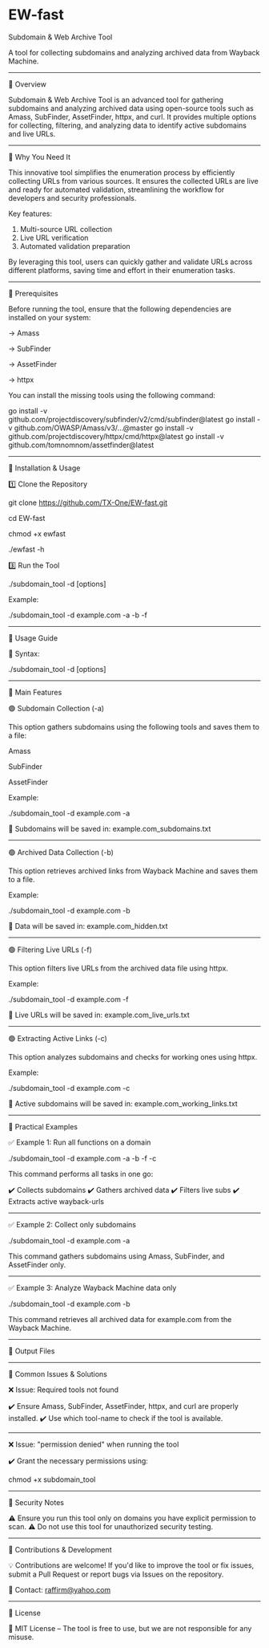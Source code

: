 # EW-fast
Subdomain & Web Archive Tool

A tool for collecting subdomains and analyzing archived data from Wayback Machine.


---

🔹 Overview

Subdomain & Web Archive Tool is an advanced tool for gathering subdomains and analyzing archived data using open-source tools such as Amass, SubFinder, AssetFinder, httpx, and curl.
It provides multiple options for collecting, filtering, and analyzing data to identify active subdomains and live URLs.


---

🔹 Why You Need It

This innovative tool simplifies the enumeration process by
 efficiently collecting URLs from various sources. It ensures
 the collected URLs are live and ready for automated validation,
 streamlining the workflow for developers and security
 professionals.

Key features:

1. Multi-source URL collection
2. Live URL verification
3. Automated validation preparation

By leveraging this tool, users can quickly gather and validate
 URLs across different platforms, saving time and effort in
 their enumeration tasks.

 ---
 
🔹 Prerequisites

Before running the tool, ensure that the following dependencies are installed on your system:

→ Amass

→ SubFinder

→ AssetFinder

→ httpx


You can install the missing tools using the following command:

go install -v github.com/projectdiscovery/subfinder/v2/cmd/subfinder@latest
go install -v github.com/OWASP/Amass/v3/...@master
go install -v github.com/projectdiscovery/httpx/cmd/httpx@latest
go install -v github.com/tomnomnom/assetfinder@latest


---

🔹 Installation & Usage

1️⃣ Clone the Repository

git clone https://github.com/TX-One/EW-fast.git

cd EW-fast

chmod +x ewfast

./ewfast -h

3️⃣ Run the Tool

./subdomain_tool   -d   <domain>   [options]

Example:

./subdomain_tool -d example.com -a -b -f


---

🔹 Usage Guide

📌 Syntax:

./subdomain_tool -d <domain> [options]


---

🔹 Main Features

🟢 Subdomain Collection (-a)

This option gathers subdomains using the following tools and saves them to a file:

Amass

SubFinder

AssetFinder


Example:

./subdomain_tool -d example.com -a

💾 Subdomains will be saved in: example.com_subdomains.txt


---

🟢 Archived Data Collection (-b)

This option retrieves archived links from Wayback Machine and saves them to a file.

Example:

./subdomain_tool -d example.com -b

💾 Data will be saved in: example.com_hidden.txt


---

🟢 Filtering Live URLs (-f)

This option filters live URLs from the archived data file using httpx.

Example:

./subdomain_tool -d example.com -f

💾 Live URLs will be saved in: example.com_live_urls.txt


---

🟢 Extracting Active Links (-c)

This option analyzes subdomains and checks for working ones using httpx.

Example:

./subdomain_tool -d example.com -c

💾 Active subdomains will be saved in: example.com_working_links.txt


---

🔹 Practical Examples

✅ Example 1: Run all functions on a domain

./subdomain_tool -d example.com -a -b -f -c

This command performs all tasks in one go:

✔️ Collects subdomains
✔️ Gathers archived data
✔️ Filters live subs
✔️ Extracts active wayback-urls


---

✅ Example 2: Collect only subdomains

./subdomain_tool -d example.com -a

This command gathers subdomains using Amass, SubFinder, and AssetFinder only.


---

✅ Example 3: Analyze Wayback Machine data only

./subdomain_tool -d example.com -b

This command retrieves all archived data for example.com from the Wayback Machine.


---

🔹 Output Files


---

🔹 Common Issues & Solutions

❌ Issue: Required tools not found

✔️ Ensure Amass, SubFinder, AssetFinder, httpx, and curl are properly installed.
✔️ Use which tool-name to check if the tool is available.


---

❌ Issue: "permission denied" when running the tool

✔️ Grant the necessary permissions using:

chmod +x subdomain_tool


---

🔹 Security Notes

⚠️ Ensure you run this tool only on domains you have explicit permission to scan.
⚠️ Do not use this tool for unauthorized security testing.


---

🔹 Contributions & Development

💡 Contributions are welcome! If you'd like to improve the tool or fix issues, submit a Pull Request or report bugs via Issues on the repository.

📧 Contact: raffirm@yahoo.com


---

🔹 License

📝 MIT License – The tool is free to use, but we are not responsible for any misuse.
